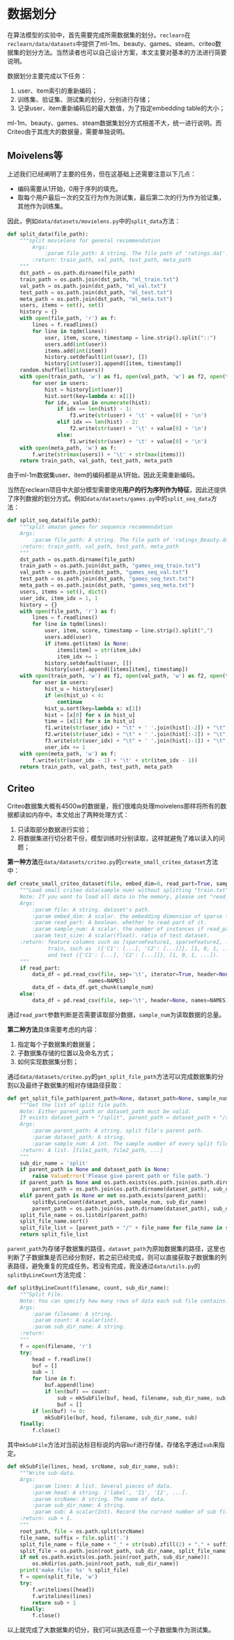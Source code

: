 # 数据划分

在算法模型的实验中，首先需要完成所需数据集的划分。`reclearn`在`reclearn/data/datasets`中提供了ml-1m、beauty、games、steam、criteo数据集的划分方法。当然读者也可以自己设计方案，本文主要对基本的方法进行简要说明。

数据划分主要完成以下任务：

1. user、item索引的重新编码；
2. 训练集、验证集、测试集的划分，分别进行存储；
3. 记录user、item重新编码后的最大数值，为了指定embedding table的大小；

ml-1m、beauty、games、steam数据集划分方式相差不大，统一进行说明。而Criteo由于其庞大的数据量，需要单独说明。



## Moivelens等

上述我们已经阐明了主要的任务，但在这基础上还需要注意以下几点：

- 编码需要从1开始，0用于序列的填充。
- 取每个用户最后一次的交互行为作为测试集，最后第二次的行为作为验证集，其他作为训练集。

因此，例如`data/datasets/movielens.py`中的`split_data`方法：

```python
def split_data(file_path):
    """split movielens for general recommendation
        Args:
            :param file_path: A string. The file path of 'ratings.dat'.
        :return: train_path, val_path, test_path, meta_path
    """
    dst_path = os.path.dirname(file_path)
    train_path = os.path.join(dst_path, "ml_train.txt")
    val_path = os.path.join(dst_path, "ml_val.txt")
    test_path = os.path.join(dst_path, "ml_test.txt")
    meta_path = os.path.join(dst_path, "ml_meta.txt")
    users, items = set(), set()
    history = {}
    with open(file_path, 'r') as f:
        lines = f.readlines()
        for line in tqdm(lines):
            user, item, score, timestamp = line.strip().split("::")
            users.add(int(user))
            items.add(int(item))
            history.setdefault(int(user), [])
            history[int(user)].append([item, timestamp])
    random.shuffle(list(users))
    with open(train_path, 'w') as f1, open(val_path, 'w') as f2, open(test_path, 'w') as f3:
        for user in users:
            hist = history[int(user)]
            hist.sort(key=lambda x: x[1])
            for idx, value in enumerate(hist):
                if idx == len(hist) - 1:
                    f3.write(str(user) + '\t' + value[0] + '\n')
                elif idx == len(hist) - 2:
                    f2.write(str(user) + '\t' + value[0] + '\n')
                else:
                    f1.write(str(user) + '\t' + value[0] + '\n')
    with open(meta_path, 'w') as f:
        f.write(str(max(users)) + '\t' + str(max(items)))
    return train_path, val_path, test_path, meta_path
```

由于ml-1m数据集user、item的编码都是从1开始，因此无需重新编码。

当然在reclearn项目中大部分模型需要使用**用户的行为序列作为特征**，因此还提供了序列数据的划分方式。例如`data/datasets/games.py`中的`split_seq_data`方法：

```python
def split_seq_data(file_path):
    """split amazon games for sequence recommendation
    Args:
        :param file_path: A string. The file path of 'ratings_Beauty.dat'.
    :return: train_path, val_path, test_path, meta_path
    """
    dst_path = os.path.dirname(file_path)
    train_path = os.path.join(dst_path, "games_seq_train.txt")
    val_path = os.path.join(dst_path, "games_seq_val.txt")
    test_path = os.path.join(dst_path, "games_seq_test.txt")
    meta_path = os.path.join(dst_path, "games_seq_meta.txt")
    users, items = set(), dict()
    user_idx, item_idx = 1, 1
    history = {}
    with open(file_path, 'r') as f:
        lines = f.readlines()
        for line in tqdm(lines):
            user, item, score, timestamp = line.strip().split(",")
            users.add(user)
            if items.get(item) is None:
                items[item] = str(item_idx)
                item_idx += 1
            history.setdefault(user, [])
            history[user].append([items[item], timestamp])
    with open(train_path, 'w') as f1, open(val_path, 'w') as f2, open(test_path, 'w') as f3:
        for user in users:
            hist_u = history[user]
            if len(hist_u) < 4:
                continue
            hist_u.sort(key=lambda x: x[1])
            hist = [x[0] for x in hist_u]
            time = [x[1] for x in hist_u]
            f1.write(str(user_idx) + "\t" + ' '.join(hist[:-2]) + "\t" + ' '.join(time[:-2]) + '\n')
            f2.write(str(user_idx) + "\t" + ' '.join(hist[:-2]) + "\t" + ' '.join(time[:-2]) + "\t" + hist[-2] + '\n')
            f3.write(str(user_idx) + "\t" + ' '.join(hist[:-1]) + "\t" + ' '.join(time[:-1]) + "\t" + hist[-1] + '\n')
            user_idx += 1
    with open(meta_path, 'w') as f:
        f.write(str(user_idx - 1) + '\t' + str(item_idx - 1))
    return train_path, val_path, test_path, meta_path
```



## Criteo

Criteo数据集大概有4500w的数据量，我们很难向处理moivelens那样将所有的数据都读如内存中。本文给出了两种处理方式：

1. 只读取部分数据进行实验；
2. 将数据集进行切分若干份，模型训练时分别读取，这样就避免了难以读入的问题；

**第一种方法**在`data/datasets/criteo.py`的`create_small_criteo_dataset`方法中：

```python
def create_small_criteo_dataset(file, embed_dim=8, read_part=True, sample_num=100000, test_size=0.2):
    """Load small criteo data(sample num) without splitting "train.txt".
    Note: If you want to load all data in the memory, please set "read_part" to False.
    Args:
        :param file: A string. dataset's path.
        :param embed_dim: A scalar. the embedding dimension of sparse features.
        :param read_part: A boolean. whether to read part of it.
        :param sample_num: A scalar. the number of instances if read_part is True.
        :param test_size: A scalar(float). ratio of test dataset.
    :return: feature columns such as [sparseFeature1, sparseFeature2, ...],
             train, such as  ({'C1': [...], 'C2': [...]]}, [1, 0, 1, ...])
             and test ({'C1': [...], 'C2': [...]]}, [1, 0, 1, ...]).
    """
    if read_part:
        data_df = pd.read_csv(file, sep='\t', iterator=True, header=None,
                          names=NAMES)
        data_df = data_df.get_chunk(sample_num)
    else:
        data_df = pd.read_csv(file, sep='\t', header=None, names=NAMES)
```

通过`read_part`参数判断是否需要读取部分数据，`sample_num`为读取数据的总量。



**第二种方法**具体需要考虑的内容：

1. 指定每个子数据集的数据量；
2. 子数据集存储的位置以及命名方式；
3. 如何实现数据集分割；

通过`data/datasets/criteo.py`的`get_split_file_path`方法可以完成数据集的分割以及最终子数据集的相对存储路径获取：

```python
def get_split_file_path(parent_path=None, dataset_path=None, sample_num=5000000):
    """Get the list of split file path.
    Note: Either parent_path or dataset_path must be valid.
    If exists dataset_path + "/split", parent_path = dataset_path + "/split".
    Args:
        :param parent_path: A string. split file's parent path.
        :param dataset_path: A string.
        :param sample_num: A int. The sample number of every split file.
    :return: A list. [file1_path, file2_path, ...]
    """
    sub_dir_name = 'split'
    if parent_path is None and dataset_path is None:
        raise ValueError('Please give parent path or file path.')
    if parent_path is None and os.path.exists(os.path.join(os.path.dirname(dataset_path), sub_dir_name)):
        parent_path = os.path.join(os.path.dirname(dataset_path), sub_dir_name)
    elif parent_path is None or not os.path.exists(parent_path):
        splitByLineCount(dataset_path, sample_num, sub_dir_name)
        parent_path = os.path.join(os.path.dirname(dataset_path), sub_dir_name)
    split_file_name = os.listdir(parent_path)
    split_file_name.sort()
    split_file_list = [parent_path + "/" + file_name for file_name in split_file_name if file_name[-3:] == 'txt']
    return split_file_list
```

`parent_path`为存储子数据集的路径，`dataset_path`为原始数据集的路径，这里也判断了子数据集是否已经分割好，若之前已经完成，则可以直接获取子数据集的列表路径，避免重复的完成任务。若没有完成，我没通过`data/utils.py`的`splitByLineCount`方法完成：

```python
def splitByLineCount(filename, count, sub_dir_name):
    """Split File.
    Note: You can specify how many rows of data each sub file contains.
    Args:
        :param filename: A string.
        :param count: A scalar(int).
        :param sub_dir_name: A string.
    :return:
    """
    f = open(filename, 'r')
    try:
        head = f.readline()
        buf = []
        sub = 1
        for line in f:
            buf.append(line)
            if len(buf) == count:
                sub = mkSubFile(buf, head, filename, sub_dir_name, sub)
                buf = []
        if len(buf) != 0:
            mkSubFile(buf, head, filename, sub_dir_name, sub)
    finally:
        f.close()
```

其中`mkSubFile`方法对当前达标目标说的内容`buf`进行存储，存储名字通过`sub`来指定。

```python
def mkSubFile(lines, head, srcName, sub_dir_name, sub):
    """Write sub-data.
    Args:
        :param lines: A list. Several pieces of data.
        :param head: A string. ['label', 'I1', 'I2', ...].
        :param srcName: A string. The name of data.
        :param sub_dir_name: A string.
        :param sub: A scalar(Int). Record the current number of sub file.
    :return: sub + 1.
    """
    root_path, file = os.path.split(srcName)
    file_name, suffix = file.split('.')
    split_file_name = file_name + "_" + str(sub).zfill(2) + "." + suffix
    split_file = os.path.join(root_path, sub_dir_name, split_file_name)
    if not os.path.exists(os.path.join(root_path, sub_dir_name)):
        os.mkdir(os.path.join(root_path, sub_dir_name))
    print('make file: %s' % split_file)
    f = open(split_file, 'w')
    try:
        f.writelines([head])
        f.writelines(lines)
        return sub + 1
    finally:
        f.close()
```

以上就完成了大数据集的切分，我们可以挑选任意一个子数据集作为测试集。